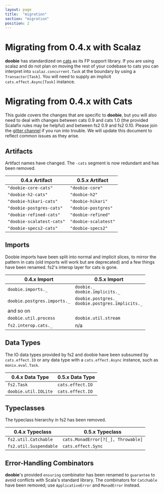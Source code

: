 ```yaml
---
layout: page
title:  "migration"
section: "migration"
position: 2
---
```


# Migrating from 0.4.x with Scalaz

**doobie** has standardized on [cats](https://github.com/typelevel/cats) as its FP support library. If you are using scalaz and do not plan on moving the rest of your codebase to cats you can interpret into `scalaz.concurrent.Task` at the boundary by using a `Transactor[Task]`. You will need to supply an implicit `cats.effect.Async[Task]` instance.

# Migrating from 0.4.x with Cats

This guide covers the changes that are specific to **doobie**, but you will also need to deal with changes between cats 0.9 and cats 1.0 (the provided Scalafix rules may be helpful) and between fs2 0.9 and fs2 0.10. Please join the [gitter channel](https://gitter.im/tpolecat/doobie) if you run into trouble. We will update this document to reflect common issues as they arise.

## Artifacts

Artifact names have changed. The `-cats` segment is now redundant and has been removed.

| 0.4.x Artifact          | 0.5.x Artifact     |
|-------------------------|--------------------|
| `"doobie-core-cats"`      | `"doobie-core"`      |
| `"doobie-h2-cats"`        | `"doobie-h2"`        |
| `"doobie-hikari-cats"`    | `"doobie-hikari"`    |
| `"doobie-postgres-cats"`  | `"doobie-postgres"`  |
| `"doobie-refined-cats"`   | `"doobie-refined"`   |
| `"doobie-scalatest-cats"` | `"doobie-scalatest"` |
| `"doobie-specs2-cats"`    | `"doobie-specs2"`    |


## Imports

Doobie imports have been split into normal and implicit slices, to mirror the pattern in cats (old imports will work but are deprecated) and a few things have been renamed. fs2's interop layer for cats is gone.

| 0.4.x Import         | 0.5.x Import                   |
|----------------------|--------------------------------|
| `doobie.imports._`   | `doobie._` <br> `doobie.implicits._` |
| `doobie.postgres.imports._`   | `doobie.postgres._` <br> `doobie.postgres.implicits._` |
| and so on
| `doobie.util.process` | `doobie.util.stream`          |
| `fs2.interop.cats._` | n/a                            |


## Data Types

The IO data types provided by fs2 and doobie have been subsumed by `cats.effect.IO` or any data type with a `cats.effect.Async` instance, such as `monix.eval.Task`.

| 0.4.x Data Type      | 0.5.x Data Type  |
|----------------------|------------------|
| `fs2.Task`           | `cats.effect.IO` |
| `doobie.util.IOLite` | `cats.effect.IO` |


## Typeclasses

The typeclass hierarchy in fs2 has been removed.

| 0.4.x  Typeclass       | 0.5.x Typeclass                    |
|------------------------|------------------------------------|
| `fs2.util.Catchable`   | `cats.MonadError[?[_], Throwable]` |
| `fs2.util.Suspendable` | `cats.effect.Sync`                 |

## Error-Handling Combinators

**doobie**'s provided `ensuring` combinator has been renamed to `guarantee` to avoid conflicts with Scala's standard library. The combinators for `Catchable` have been removed; use `ApplicativeError` and `MonadError` instead.

